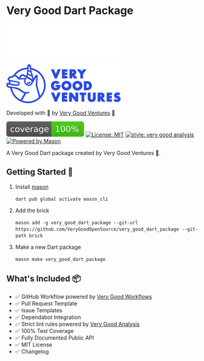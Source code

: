 # Very Good Dart Package

[![Very Good Ventures][logo_white]][very_good_ventures_link_dark]
[![Very Good Ventures][logo_black]][very_good_ventures_link_light]

Developed with 💙 by [Very Good Ventures][very_good_ventures_link] 🦄

![coverage][coverage_badge]
[![License: MIT][license_badge]][license_link]
[![style: very good analysis][very_good_analysis_badge]][very_good_analysis_link]
[![Powered by Mason](https://img.shields.io/endpoint?url=https%3A%2F%2Ftinyurl.com%2Fmason-badge)](https://github.com/felangel/mason)

A Very Good Dart package created by Very Good Ventures 🦄.

## Getting Started 🚀

1. Install [mason][mason_link]

   `dart pub global activate mason_cli`

2. Add the brick

   `mason add -g very_good_dart_package --git-url https://github.com/VeryGoodOpenSource/very_good_dart_package --git-path brick`

3. Make a new Dart package

   `mason make very_good_dart_package`

## What's Included 📦

- ✅ GitHub Workflow powered by [Very Good Workflows][very_good_workflows_link]
- ✅ Pull Request Template
- ✅ Issue Templates
- ✅ Dependabot Integration
- ✅ Strict lint rules powered by [Very Good Analysis][very_good_analysis_link]
- ✅ 100% Test Coverage
- ✅ Fully Documented Public API
- ✅ MIT License
- ✅ Changelog

[coverage_badge]: src/coverage_badge.svg
[license_badge]: https://img.shields.io/badge/license-MIT-blue.svg
[license_link]: https://opensource.org/licenses/MIT
[logo_black]: https://raw.githubusercontent.com/VGVentures/very_good_brand/main/styles/README/vgv_logo_black.png#gh-light-mode-only
[logo_white]: https://raw.githubusercontent.com/VGVentures/very_good_brand/main/styles/README/vgv_logo_white.png#gh-dark-mode-only
[mason_link]: https://github.com/felangel/mason
[very_good_analysis_badge]: https://img.shields.io/badge/style-very_good_analysis-B22C89.svg
[very_good_analysis_link]: https://pub.dev/packages/very_good_analysis
[very_good_ventures_link]: https://verygood.ventures
[very_good_ventures_link_light]: https://verygood.ventures#gh-light-mode-only
[very_good_ventures_link_dark]: https://verygood.ventures#gh-dark-mode-only
[very_good_workflows_link]: https://github.com/VeryGoodOpenSource/very_good_workflows
